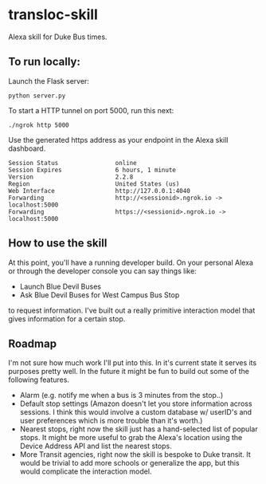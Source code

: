 # transloc-skill
Alexa skill for Duke Bus times.

## To run locally:

Launch the Flask server: 
```
python server.py
```
To start a HTTP tunnel on port 5000, run this next:
```
./ngrok http 5000
```
Use the generated https address as your endpoint in the Alexa skill dashboard.

```
Session Status                online                                            
Session Expires               6 hours, 1 minute                                 
Version                       2.2.8                                             
Region                        United States (us)                                
Web Interface                 http://127.0.0.1:4040                             
Forwarding                    http://<sessionid>.ngrok.io -> localhost:5000        
Forwarding                    https://<sessionid>.ngrok.io -> localhost:5000  
```

## How to use the skill

At this point, you'll have a running developer build. On your personal Alexa or through the developer console you can say things like:

- Launch Blue Devil Buses
- Ask Blue Devil Buses for West Campus Bus Stop

to request information. I've built out a really primitive interaction model that gives information for a certain stop.

## Roadmap

I'm not sure how much work I'll put into this. In it's current state it serves its purposes pretty well. In the future it might be fun to build out some of the following features.

- Alarm (e.g. notify me when a bus is 3 minutes from the stop..)
- Default stop settings (Amazon doesn't let you store information across sessions. I think this would involve a custom database w/ userID's and user preferences which is more trouble than it's worth.)
- Nearest stops, right now the skill just has a hand-selected list of popular stops. It might be more useful to grab the Alexa's location using the Device Address API and list the nearest stops. 
- More Transit agencies, right now the skill is bespoke to Duke transit. It would be trivial to add more schools or generalize the app, but this would complicate the interaction model. 


